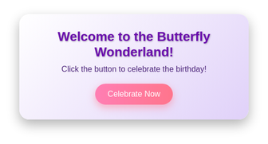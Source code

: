 <!DOCTYPE html>
<html lang="en">
<head>
  <meta charset="UTF-8">
  <meta name="viewport" content="width=device-width, initial-scale=1.0">
  <title>Birthday Decorations with Flowers</title>
  <style>
    /* General Page Styling */
    body, html {
      margin: 0;
      padding: 0;
      height: 100%;
      background: white;
      overflow: hidden;
      font-family: 'Arial', sans-serif;
    }

    /* Butterfly Styling */
    .butterfly {
      position: absolute;
      width: 50px;
      height: 50px;
      background-image: url('https://img.icons8.com/ios/452/butterfly.png');
      background-size: contain;
      background-repeat: no-repeat;
      animation: floatUp 10s ease-in-out infinite;
    }

    @keyframes floatUp {
      0% {
        transform: translateX(0) translateY(100vh);
      }
      100% {
        transform: translateX(50px) translateY(-100vh);
      }
    }

    /* Flower Decoration Styling */
    .flower {
      position: absolute;
      width: 80px;
      height: 80px;
      background-image: url('https://img.icons8.com/ios/452/flower.png');
      background-size: contain;
      background-repeat: no-repeat;
    }

    .flower.top-left { top: 10%; left: 10%; }
    .flower.top-right { top: 10%; right: 10%; }
    .flower.bottom-left { bottom: 10%; left: 10%; }
    .flower.bottom-right { bottom: 10%; right: 10%; }

    /* Enhanced Message Box Styling */
    .message-box {
      position: fixed;
      top: 50%;
      left: 50%;
      transform: translate(-50%, -50%);
      width: 400px;
      padding: 30px;
      background: linear-gradient(135deg, #ffffff, #e0d1f9);
      border-radius: 20px;
      box-shadow: 0 10px 25px rgba(0, 0, 0, 0.3);
      text-align: center;
      color: #4c257a;
      z-index: 1000;
    }

    .message-box h2 {
      margin: 0 0 10px;
      font-size: 26px;
      color: #6a0dad;
      text-shadow: 1px 1px 3px rgba(0, 0, 0, 0.3);
    }

    .message-box p {
      margin: 0 0 20px;
      font-size: 16px;
      color: #4c257a;
    }

    .message-box button {
      padding: 12px 25px;
      font-size: 16px;
      color: white;
      background: linear-gradient(90deg, #ff7eb3, #ff758c);
      border: none;
      border-radius: 30px;
      cursor: pointer;
      box-shadow: 0 6px 15px rgba(255, 117, 140, 0.5);
      transition: all 0.3s ease;
    }

    .message-box button:hover {
      transform: scale(1.1);
      background: linear-gradient(90deg, #ff758c, #ff7eb3);
      box-shadow: 0 8px 20px rgba(255, 117, 140, 0.8);
    }

    .message-box button:active {
      transform: scale(0.95);
      box-shadow: 0 4px 10px rgba(255, 117, 140, 0.5);
    }

    /* Birthday Decorations Styling */
    .birthday-decorations {
      display: none;
      position: absolute;
      top: 0;
      left: 0;
      width: 100%;
      height: 100%;
      z-index: 100;
      background: linear-gradient(45deg, #e0c1ff, #f8c7d9);
      text-align: center;
      color: #4c257a;
    }

    .birthday-decorations h1 {
      margin-top: 20px;
      font-size: 50px;
      font-weight: bold;
      color: #ffffff;
      text-shadow: 2px 2px 5px rgba(0, 0, 0, 0.3), 0 0 15px #ffffff;
      animation: glow 2s infinite alternate;
    }

    @keyframes glow {
      from {
        text-shadow: 2px 2px 5px rgba(0, 0, 0, 0.3), 0 0 10px #ffffff;
      }
      to {
        text-shadow: 2px 2px 5px rgba(0, 0, 0, 0.3), 0 0 25px #ff69b4;
      }
    }

    .birthday-decorations img {
      margin-top: 20px;
      width: 300px;
      border-radius: 15px;
      box-shadow: 0 5px 15px rgba(0, 0, 0, 0.3);
    }

    /* Cake Styling */
    .cake {
      position: absolute;
      bottom: -250px; /* Initially hidden below the screen */
      left: 50%;
      transform: translateX(-50%);
      width: 300px;
      height: 200px;
      background-image: url('https://img.icons8.com/ios/452/cake.png');
      background-size: contain;
      background-repeat: no-repeat;
      display: none; /* Initially hidden */
    }

    /* Cake Animation */
    @keyframes slideUp {
      0% {
        bottom: -250px;
      }
      100% {
        bottom: 50%;
      }
    }

    /* Button Styling for Cake */
    .birthday-decorations button {
      margin-top: 20px;
      padding: 12px 25px;
      font-size: 16px;
      color: white;
      background: linear-gradient(90deg, #ff7eb3, #ff758c);
      border: none;
      border-radius: 30px;
      cursor: pointer;
      box-shadow: 0 6px 15px rgba(255, 117, 140, 0.5);
      transition: all 0.3s ease;
    }

    .birthday-decorations button:hover {
      transform: scale(1.1);
      background: linear-gradient(90deg, #ff758c, #ff7eb3);
      box-shadow: 0 8px 20px rgba(255, 117, 140, 0.8);
    }

    .birthday-decorations button:active {
      transform: scale(0.95);
      box-shadow: 0 4px 10px rgba(255, 117, 140, 0.5);
    }
  </style>
</head>
<body>
  <!-- Floating Butterflies -->
  <div class="butterfly" style="left: 10%; animation-delay: 0s;"></div>
  <div class="butterfly" style="left: 30%; animation-delay: 2s;"></div>
  <div class="butterfly" style="left: 50%; animation-delay: 4s;"></div>
  <div class="butterfly" style="left: 70%; animation-delay: 6s;"></div>
  <div class="butterfly" style="left: 90%; animation-delay: 8s;"></div>
  <div class="butterfly" style="left: 20%; animation-delay: 3s;"></div>
  <div class="butterfly" style="left: 60%; animation-delay: 5s;"></div>

  <!-- Flower Decorations in the corners -->
  <div class="flower top-left"></div>
  <div class="flower top-right"></div>
  <div class="flower bottom-left"></div>
  <div class="flower bottom-right"></div>

  <!-- Enhanced Message Box -->
  <div class="message-box">
    <h2>Welcome to the Butterfly Wonderland!</h2>
    <p>Click the button to celebrate the birthday!</p>
    <button onclick="startBirthdayDecorations()">Celebrate Now</button>
  </div>

  <!-- Birthday Decorations Container -->
  <div class="birthday-decorations">
    <h1>Happy Birthday! 🎉</h1>
    <img src="birthday.jpg" alt="Birthday Celebration Photo">
    <button onclick="showCake()">Let's Cut the Cake</button>
  </div>

  <!-- Cake Image -->
  <div class="cake" id="cake"></div>

  <script>
    function startBirthdayDecorations() {
      document.querySelector('.message-box').style.display = 'none';
      document.querySelectorAll('.butterfly').forEach(b => b.style.display = 'none');
      document.querySelector('.birthday-decorations').style.display = 'block';
    }

    function showCake() {
      const cake = document.getElementById('cake');
      cake.style.display = 'block'; // Show the cake
      cake.style.animation = 'slideUp 3s ease-out forwards'; // Trigger cake animation
    }
  </script>
</body>
</html>
